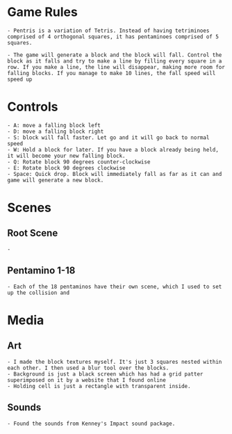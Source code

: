 # Game Rules

	- Pentris is a variation of Tetris. Instead of having tetriminoes comprised of 4 orthogonal squares, it has pentaminoes comprised of 5 squares.
	
	- The game will generate a block and the block will fall. Control the block as it falls and try to make a line by filling every square in a row. If you make a line, the line will disappear, making more room for falling blocks. If you manage to make 10 lines, the fall speed will speed up 
	
# Controls
	- A: move a falling block left
	- D: move a falling block right 
	- S: block will fall faster. Let go and it will go back to normal speed
	- W: Hold a block for later. If you have a block already being held, it will become your new falling block. 
	- Q: Rotate block 90 degrees counter-clockwise
	- E: Rotate block 90 degrees clockwise 
	- Space: Quick drop. Block will immediately fall as far as it can and game will generate a new block. 

# Scenes

## Root Scene
	-  
## Pentamino 1-18
	- Each of the 18 pentaminos have their own scene, which I used to set up the collision and 

# Media

## Art 

	- I made the block textures myself. It's just 3 squares nested within each other. I then used a blur tool over the blocks. 
	- Background is just a black screen which has had a grid patter superimposed on it by a website that I found online
	- Holding cell is just a rectangle with transparent inside. 

## Sounds
	
	- Found the sounds from Kenney's Impact sound package. 
